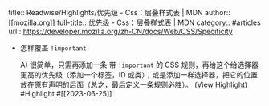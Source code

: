 title:: Readwise/Highlights/优先级 - Css：层叠样式表 | MDN
author:: [[mozilla.org]]
full-title:: 优先级 - Css：层叠样式表 | MDN
category:: #articles
url:: https://developer.mozilla.org/zh-CN/docs/Web/CSS/Specificity

- 怎样覆盖 `!important`
  
  A) 很简单，只需再添加一条 带 `!important` 的 CSS 规则，再给这个给选择器更高的优先级（添加一个标签，ID 或类）；或是添加一样选择器，把它的位置放在原有声明的后面（总之，最后定义一条规则必胜）。 ([View Highlight](https://read.readwise.io/read/01h3r996w866zsyvb0fanf5txr)) #Highlight #[[2023-06-25]]